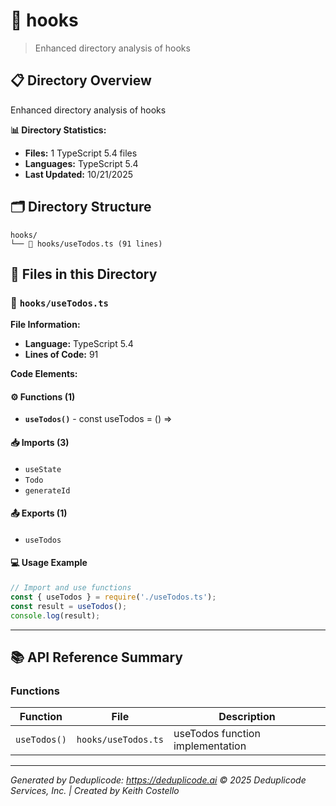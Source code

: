 # 📁 hooks

> Enhanced directory analysis of hooks

## 📋 Directory Overview

Enhanced directory analysis of hooks

**📊 Directory Statistics:**
- **Files:** 1 TypeScript 5.4 files
- **Languages:** TypeScript 5.4
- **Last Updated:** 10/21/2025

## 🗂 Directory Structure

```
hooks/
└── 📄 hooks/useTodos.ts (91 lines)
```

## 🎯 Files in this Directory

### 📄 `hooks/useTodos.ts`
**File Information:**
- **Language:** TypeScript 5.4
- **Lines of Code:** 91

**Code Elements:**

#### ⚙️ Functions (1)
- **`useTodos()`** - const useTodos = () =>

#### 📥 Imports (3)
- `useState`
- `Todo`
- `generateId`

#### 📤 Exports (1)
- `useTodos`

#### 💻 Usage Example
```ts
// Import and use functions
const { useTodos } = require('./useTodos.ts');
const result = useTodos();
console.log(result);
```

---

## 📚 API Reference Summary

### Functions
| Function | File | Description |
|----------|------|-------------|
| `useTodos()` | `hooks/useTodos.ts` | useTodos function implementation |

---

*Generated by Deduplicode: https://deduplicode.ai*
*© 2025 Deduplicode Services, Inc. | Created by Keith Costello*
